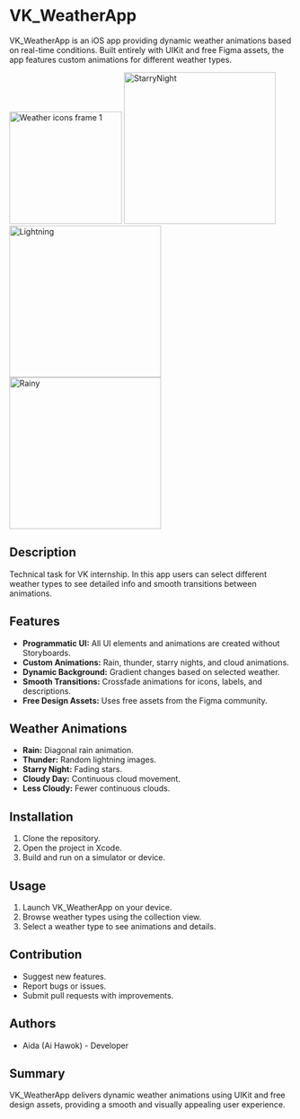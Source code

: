 # VK_WeatherApp

VK_WeatherApp is an iOS app providing dynamic weather animations based on real-time conditions. 
Built entirely with UIKit and free Figma assets, the app features custom animations for different weather types.

<img width="200" alt="Weather icons frame 1" src="https://github.com/user-attachments/assets/c6407ccf-889d-476f-8a7f-a2246da7912b">

<img width="270" alt="StarryNight" src="https://github.com/user-attachments/assets/437e9eaf-7c85-4dda-b4f6-ea3428abb00a">
<img width="270" alt="Lightning" src="https://github.com/user-attachments/assets/781a77d2-dc7b-41b8-b413-4ae832ef81d6">
<img width="270" alt="Rainy" src = "https://github.com/user-attachments/assets/c40c1c97-ace6-4c06-a6cd-34712dfd1913">



## Description

Technical task for VK internship. In this app users can select different weather types to see detailed info and smooth transitions between animations.

## Features
- **Programmatic UI:** All UI elements and animations are created without Storyboards.
- **Custom Animations:** Rain, thunder, starry nights, and cloud animations.
- **Dynamic Background:** Gradient changes based on selected weather.
- **Smooth Transitions:** Crossfade animations for icons, labels, and descriptions.
- **Free Design Assets:** Uses free assets from the Figma community.

## Weather Animations
- **Rain:** Diagonal rain animation.
- **Thunder:** Random lightning images.
- **Starry Night:** Fading stars.
- **Cloudy Day:** Continuous cloud movement.
- **Less Cloudy:** Fewer continuous clouds.

## Installation

1. Clone the repository.
2. Open the project in Xcode.
3. Build and run on a simulator or device.

## Usage

1. Launch VK_WeatherApp on your device.
2. Browse weather types using the collection view.
3. Select a weather type to see animations and details.

## Contribution

- Suggest new features.
- Report bugs or issues.
- Submit pull requests with improvements.

## Authors

- Aida (Ai Hawok) - Developer

## Summary

VK_WeatherApp delivers dynamic weather animations using UIKit and free design assets, providing a smooth and visually appealing user experience.
